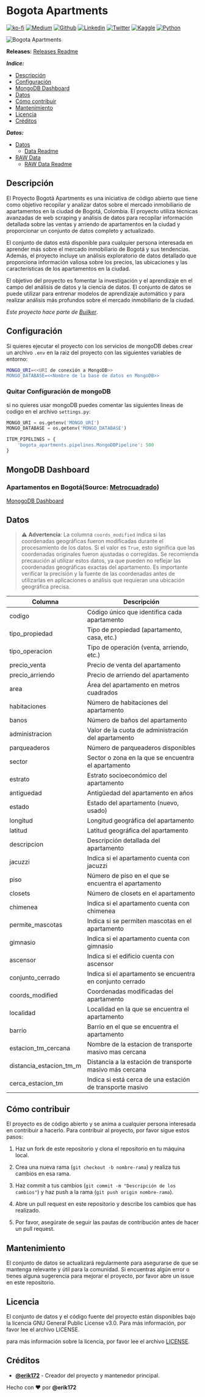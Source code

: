 # Bogota Apartments

[![ko-fi](https://img.shields.io/badge/Ko--fi-F16061?style=for-the-badge&logo=ko-fi&logoColor=white)](https://ko-fi.com/U6U0K5UNW)
[![Medium](https://img.shields.io/badge/Medium-12100E?style=for-the-badge&logo=medium&logoColor=white)](https://medium.com/@erik172) 
[![Github](https://img.shields.io/badge/GitHub-100000?style=for-the-badge&logo=github&logoColor=white)](https://github.com/builker-col/bogota-apartments)
[![Linkedin](https://img.shields.io/badge/LinkedIn-0077B5?style=for-the-badge&logo=linkedin&logoColor=white)](https://www.linkedin.com/in/erik172/)
[![Twitter](https://img.shields.io/badge/Twitter-1DA1F2?style=for-the-badge&logo=twitter&logoColor=white)](https://twitter.com/_Erik172)
[![Kaggle](https://img.shields.io/badge/Kaggle-20BEFF?style=for-the-badge&logo=Kaggle&logoColor=white)](https://www.kaggle.com/datasets/erik172/bogota-apartments)
[![Python](https://img.shields.io/badge/Python-14354C?style=for-the-badge&logo=python&logoColor=white)]()

![Bogota Apartments](https://i.ibb.co/6nfN4Z0/bogota-apartments02.png)

**Releases:** [Releases Readme](releases.md)

_**Indice:**_
- [Descripción](#descripción)
- [Configuración](#configuración)
- [MongoDB Dashboard](#MongoDB-Dashboard)
- [Datos](#datos)
- [Cómo contribuir](#cómo-contribuir)
- [Mantenimiento](#mantenimiento)
- [Licencia](#licencia)
- [Créditos](#créditos)

_**Datos:**_
- [Datos](data/processed/)
    - [Data Readme](data/processed/README.md)
- [RAW Data](data/raw/)
    - [RAW Data Readme](data/raw/README.md)

## Descripción

El Proyecto Bogotá Apartments es una iniciativa de código abierto que tiene como objetivo recopilar y analizar datos sobre el mercado inmobiliario de apartamentos en la ciudad de Bogotá, Colombia. El proyecto utiliza técnicas avanzadas de web scraping y análisis de datos para recopilar información detallada sobre las ventas y arriendo de apartamentos en la ciudad y proporcionar un conjunto de datos completo y actualizado.

El conjunto de datos está disponible para cualquier persona interesada en aprender más sobre el mercado inmobiliario de Bogotá y sus tendencias. Además, el proyecto incluye un análisis exploratorio de datos detallado que proporciona información valiosa sobre los precios, las ubicaciones y las características de los apartamentos en la ciudad.

El objetivo del proyecto es fomentar la investigación y el aprendizaje en el campo del análisis de datos y la ciencia de datos. El conjunto de datos se puede utilizar para entrenar modelos de aprendizaje automático y para realizar análisis más profundos sobre el mercado inmobiliario de la ciudad.

_Este proyecto hace parte de [Builker](https://github.com/Builker-col)_.

## Configuración

Si quieres ejecutar el proyecto con los servicios de mongoDB debes crear un archivo `.env` en la raiz del proyecto con las siguientes variables de entorno:

```bash
MONGO_URI=<<URI de conexión a MongoDB>>
MONGO_DATABASE=<<Nombre de la base de datos en MongoDB>>
```

### Quitar Configuración de mongoDB

si no quieres usar mongoDB puedes comentar las siguientes lineas de codigo en el archivo `settings.py`:

```python
MONGO_URI = os.getenv('MONGO_URI')
MONGO_DATABASE = os.getenv('MONGO_DATABASE')
```

```python
ITEM_PIPELINES = {
    'bogota_apartments.pipelines.MongoDBPipeline': 500
}
```

## MongoDB Dashboard

### Apartamentos en Bogotá(Source: **[Metrocuadrado](https://www.metrocuadrado.com/)**)

[MonogoDB Dashboard](https://charts.mongodb.com/charts-project-0-vjiwc/public/dashboards/5a5eac8a-6f4e-4a6e-8235-54c6e69c33ca)

<!-- <iframe style="background: #21313C;border: none;border-radius: 2px;box-shadow: 0 2px 10px 0 rgba(70, 76, 79, .2);width: 100vw;height: 100vh;"  src="https://charts.mongodb.com/charts-project-0-vjiwc/embed/dashboards?id=5a5eac8a-6f4e-4a6e-8235-54c6e69c33ca&theme=dark&autoRefresh=true&maxDataAge=3600&showTitleAndDesc=true&scalingWidth=fixed&scalingHeight=fixed"></iframe> -->

## Datos

> ⚠️ **Advertencia**: La columna `coords_modified` indica si las coordenadas geográficas fueron modificadas durante el procesamiento de los datos. Si el valor es `True`, esto significa que las coordenadas originales fueron ajustadas o corregidas. Se recomienda precaución al utilizar estos datos, ya que pueden no reflejar las coordenadas geográficas exactas del apartamento. Es importante verificar la precisión y la fuente de las coordenadas antes de utilizarlas en aplicaciones o análisis que requieran una ubicación geográfica precisa.


| Columna                  | Descripción                                               |
|--------------------------|-----------------------------------------------------------|
| codigo                   | Código único que identifica cada apartamento              |
| tipo_propiedad           | Tipo de propiedad (apartamento, casa, etc.)               |
| tipo_operacion           | Tipo de operación (venta, arriendo, etc.)                 |
| precio_venta             | Precio de venta del apartamento                           |
| precio_arriendo          | Precio de arriendo del apartamento                        |
| area                     | Área del apartamento en metros cuadrados                  |
| habitaciones             | Número de habitaciones del apartamento                    |
| banos                    | Número de baños del apartamento                           |
| administracion           | Valor de la cuota de administración del apartamento       |
| parqueaderos             | Número de parqueaderos disponibles                        |
| sector                   | Sector o zona en la que se encuentra el apartamento       |
| estrato                  | Estrato socioeconómico del apartamento                    |
| antiguedad               | Antigüedad del apartamento en años                        |
| estado                   | Estado del apartamento (nuevo, usado)                     |
| longitud                 | Longitud geográfica del apartamento                       |
| latitud                  | Latitud geográfica del apartamento                        |
| descripcion              | Descripción detallada del apartamento                     |
| jacuzzi                  | Indica si el apartamento cuenta con jacuzzi               |
| piso                     | Número de piso en el que se encuentra el apartamento      |
| closets                  | Número de closets en el apartamento                       |
| chimenea                 | Indica si el apartamento cuenta con chimenea              |
| permite_mascotas         | Indica si se permiten mascotas en el apartamento          |
| gimnasio                 | Indica si el apartamento cuenta con gimnasio              |
| ascensor                 | Indica si el edificio cuenta con ascensor                 |
| conjunto_cerrado         | Indica si el apartamento se encuentra en conjunto cerrado |
| coords_modified          | Coordenadas modificadas del apartamento                   |
| localidad                | Localidad en la que se encuentra el apartamento           |
| barrio                   | Barrio en el que se encuentra el apartamento              |
| estacion_tm_cercana      | Nombre de la estacion de transporte masivo mas cercana    |
| distancia_estacion_tm_m  | Distancia a la estación de transporte masivo más cercana  |
| cerca_estacion_tm        | Indica si está cerca de una estación de transporte masivo |


## Cómo contribuir
El proyecto es de código abierto y se anima a cualquier persona interesada en contribuir a hacerlo. Para contribuir al proyecto, por favor sigue estos pasos:

1. Haz un fork de este repositorio y clona el repositorio en tu máquina local.

1. Crea una nueva rama (`git checkout -b nombre-rama`) y realiza tus cambios en esa rama.

1. Haz commit a tus cambios (`git commit -m "Descripción de los cambios"`) y haz push a la rama (`git push origin nombre-rama`).

1. Abre un pull request en este repositorio y describe los cambios que has realizado.

1. Por favor, asegúrate de seguir las pautas de contribución antes de hacer un pull request.

## Mantenimiento
El conjunto de datos se actualizará regularmente para asegurarse de que se mantenga relevante y útil para la comunidad. Si encuentras algún error o tienes alguna sugerencia para mejorar el proyecto, por favor abre un issue en este repositorio.

## Licencia
El conjunto de datos y el código fuente del proyecto están disponibles bajo la licencia GNU General Public License v3.0. Para más información, por favor lee el archivo LICENSE.

para más información sobre la licencia, por favor lee el archivo [LICENSE](LICENSE).

## Créditos
- [**@erik172**](https://github.com/Erik172) - Creador del proyecto y mantenedor principal.


Hecho con ❤️ por **@erik172**
